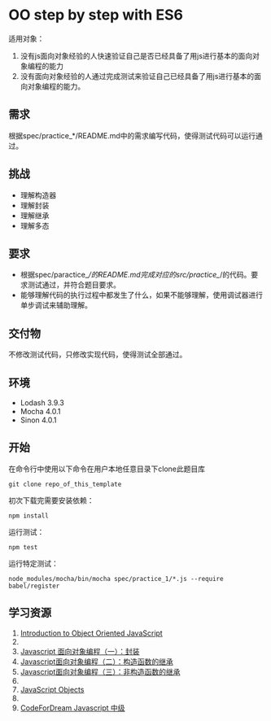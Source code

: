 # OO step by step with ES6
适用对象：
1. 没有js面向对象经验的人快速验证自己是否已经具备了用js进行基本的面向对象编程的能力
2. 没有面向对象经验的人通过完成测试来验证自己已经具备了用js进行基本的面向对象编程的能力。

## 需求
根据spec/practice_*/README.md中的需求编写代码，使得测试代码可以运行通过。

## 挑战
* 理解构造器
* 理解封装
* 理解继承
* 理解多态

## 要求
* 根据spec/paractice_*/的README.md完成对应的src/practice_*/的代码。要求测试通过，并符合题目要求。
* 能够理解代码的执行过程中都发生了什么，如果不能够理解，使用调试器进行单步调试来辅助理解。

## 交付物
不修改测试代码，只修改实现代码，使得测试全部通过。

## 环境
* Lodash 3.9.3
* Mocha 4.0.1
* Sinon 4.0.1

## 开始
在命令行中使用以下命令在用户本地任意目录下clone此题目库
```
git clone repo_of_this_template
```

初次下载完需要安装依赖：
```
npm install
```
运行测试：
```
npm test
```
运行特定测试：
```
node_modules/mocha/bin/mocha spec/practice_1/*.js --require babel/register
```

## 学习资源
1. [Introduction to Object Oriented JavaScript](https://developer.mozilla.org/en-US/docs/Web/JavaScript/Introduction_to_Object-Oriented_JavaScript)
1.
1. [Javascript 面向对象编程（一）：封装](http://www.ruanyifeng.com/blog/2010/05/object-oriented_javascript_encapsulation.html)
1. [Javascript面向对象编程（二）：构造函数的继承](http://www.ruanyifeng.com/blog/2010/05/object-oriented_javascript_inheritance.html)
1. [Javascript面向对象编程（三）：非构造函数的继承](http://www.ruanyifeng.com/blog/2010/05/object-oriented_javascript_inheritance_continued.html)
1.
1. [JavaScript Objects](http://www.w3schools.com/js/js_object_definition.asp)
1.
1. [CodeForDream Javascript 中级](http://www.codefordream.com/courses/js_intermediate/sections)
